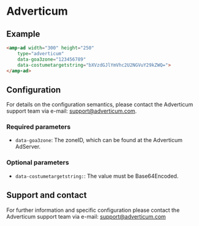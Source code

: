 <!---
Copyright 2016 The AMP HTML Authors. All Rights Reserved.

Licensed under the Apache License, Version 2.0 (the "License");
you may not use this file except in compliance with the License.
You may obtain a copy of the License at

      http://www.apache.org/licenses/LICENSE-2.0

Unless required by applicable law or agreed to in writing, software
distributed under the License is distributed on an "AS-IS" BASIS,
WITHOUT WARRANTIES OR CONDITIONS OF ANY KIND, either express or implied.
See the License for the specific language governing permissions and
limitations under the License.
-->

# Adverticum

## Example

```html
<amp-ad width="300" height="250"
    type="adverticum"
    data-goa3zone="123456789"
    data-costumetargetstring="bXVzdGJlYmVhc2U2NGVuY29kZWQ=">
</amp-ad>
```

## Configuration

For details on the configuration semantics, please contact the Adverticum support team via e-mail: support@adverticum.com.


### Required parameters

 - `data-goa3zone`: The zoneID, which can be found at the Adverticum AdServer.

### Optional parameters

 - `data-costumetargetstring:`: The value must be Base64Encoded.

## Support and contact

For further information and specific configuration please contact the Adverticum support team via e-mail: support@adverticum.com
